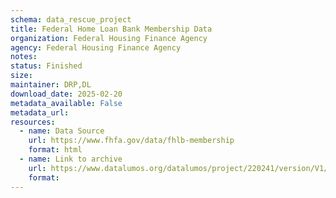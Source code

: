```yaml
---
schema: data_rescue_project 
title: Federal Home Loan Bank Membership Data
organization: Federal Housing Finance Agency
agency: Federal Housing Finance Agency
notes: 
status: Finished
size: 
maintainer: DRP,DL
download_date: 2025-02-20
metadata_available: False
metadata_url: 
resources:
  - name: Data Source
    url: https://www.fhfa.gov/data/fhlb-membership
    format: html
  - name: Link to archive
    url: https://www.datalumos.org/datalumos/project/220241/version/V1/view
    format: 
---
```

